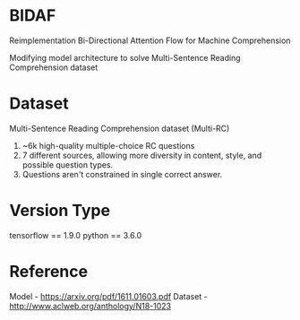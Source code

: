 # BIDAF
Reimplementation Bi-Directional Attention Flow for Machine Comprehension

Modifying model architecture to solve Multi-Sentence Reading Comprehension dataset

# Dataset
Multi-Sentence Reading Comprehension dataset (Multi-RC)
1. ~6k high-quality multiple-choice RC questions
2. 7 different sources, allowing more diversity in content, style, and possible question types.
3. Questions aren't constrained in single correct answer.

# Version Type
tensorflow == 1.9.0
python == 3.6.0

# Reference
Model - https://arxiv.org/pdf/1611.01603.pdf
Dataset - http://www.aclweb.org/anthology/N18-1023
